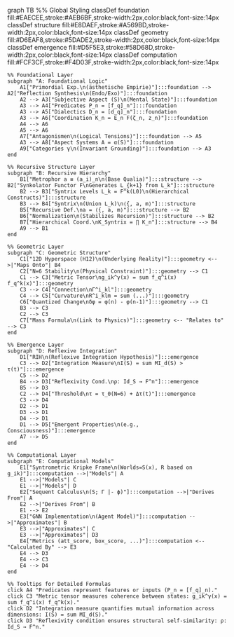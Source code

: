 graph TB
    %% Global Styling
    classDef foundation fill:#EAECEE,stroke:#AEB6BF,stroke-width:2px,color:black,font-size:14px
    classDef structure fill:#E8DAEF,stroke:#A569BD,stroke-width:2px,color:black,font-size:14px
    classDef geometry fill:#D6EAF8,stroke:#5DADE2,stroke-width:2px,color:black,font-size:14px
    classDef emergence fill:#D5F5E3,stroke:#58D68D,stroke-width:2px,color:black,font-size:14px
    classDef computation fill:#FCF3CF,stroke:#F4D03F,stroke-width:2px,color:black,font-size:14px

    %% Foundational Layer
    subgraph "A: Foundational Logic"
        A1["Primordial Exp.\n(ästhetische Empirie)"]:::foundation --> A2["Reflection Synthesis\n(Endo/Exo)"]:::foundation
        A2 --> A3["Subjective Aspect (S)\n(Mental State)"]:::foundation
        A3 --> A4["Predicates P_n = [f_q]_n"]:::foundation
        A3 --> A5["Dialectics D_n = [d_q]_n"]:::foundation
        A3 --> A6["Coordination K_n = E_n F(ζ_n, z_n)"]:::foundation
        A4 --> A6
        A5 --> A6
        A7["Antagonismen\n(Logical Tensions)"]:::foundation --> A5
        A3 --> A8["Aspect Systems A = α(S)"]:::foundation
        A9["Categories γ\n(Invariant Grounding)"]:::foundation --> A3
    end

    %% Recursive Structure Layer
    subgraph "B: Recursive Hierarchy"
        B1["Metrophor a ≡ (a_i)_n\n(Base Qualia)"]:::structure --> B2["Synkolator Functor F\nGenerates L_{k+1} from L_k"]:::structure
        B2 --> B3["Syntrix Levels L_k = F^k(L0)\n(Hierarchical Constructs)"]:::structure
        B3 --> B4["Syntrix\n(Union L_k)\n⟨{, a, m⟩"]:::structure
        B5["Recursive Def.\na = ⟨{, a, m⟩"]:::structure --> B2
        B6["Normalization\n(Stabilizes Recursion)"]:::structure --> B2
        B7["Hierarchical Coord.\nK_Syntrix = ∏ K_n"]:::structure --> B4
        A9 --> B1
    end

    %% Geometric Layer
    subgraph "C: Geometric Structure"
        C1["12D Hyperspace (H12)\n(Underlying Reality)"]:::geometry <-->|"Maps Onto"| B4
        C2["N=6 Stability\n(Physical Constraint)"]:::geometry --> C1
        C1 --> C3["Metric Tensor\ng_ik^γ(x) = sum f_q^i(x) f_q^k(x)"]:::geometry
        C3 --> C4["Connection\nΓ^i_kl"]:::geometry
        C4 --> C5["Curvature\nR^i_klm = sum (...)"]:::geometry
        C6["Quantized Change\nδφ = φ(n) - φ(n-1)"]:::geometry --> C1
        B3 --> C3
        C2 --> C3
        C7["Mass Formula\n(Link to Physics)"]:::geometry <-- "Relates to" --> C3
    end

    %% Emergence Layer
    subgraph "D: Reflexive Integration"
        D1["RIH\n(Reflexive Integration Hypothesis)"]:::emergence
        C3 --> D2["Integration Measure\nI(S) = sum MI_d(S) > τ(t)"]:::emergence
        C5 --> D2
        B4 --> D3["Reflexivity Cond.\nρ: Id_S → F^n"]:::emergence
        B5 --> D3
        C2 --> D4["Threshold\nτ = τ_0(N=6) + Δτ(t)"]:::emergence
        C3 --> D4
        D2 --> D1
        D3 --> D1
        D4 --> D1
        D1 --> D5["Emergent Properties\n(e.g., Consciousness)"]:::emergence
        A7 --> D5
    end

    %% Computational Layer
    subgraph "E: Computational Models"
        E1["Syntrometric Kripke Frame\n(Worlds=S(x), R based on g_ik)"]:::computation -->|"Models"| A
        E1 -->|"Models"| C
        E1 -->|"Models"| D
        E2["Sequent Calculus\n(S; Γ |- ϕ)"]:::computation -->|"Derives From"| A
        E2 -->|"Derives From"| B
        E1 --> E2
        E3["GNN Implementation\n(Agent Model)"]:::computation -->|"Approximates"| B
        E3 -->|"Approximates"| C
        E3 -->|"Approximates"| D3
        E4["Metrics (att_score, box_score, ...)"]:::computation <-- "Calculated By" --> E3
        E4 --> D3
        E4 --> C3
        E4 --> D4
    end

    %% Tooltips for Detailed Formulas
    click A4 "Predicates represent features or inputs (P_n = [f_q]_n)."
    click C3 "Metric tensor measures coherence between states: g_ik^γ(x) = sum f_q^i(x) f_q^k(x)."
    click D2 "Integration measure quantifies mutual information across dimensions: I(S) = sum MI_d(S)."
    click D3 "Reflexivity condition ensures structural self-similarity: ρ: Id_S → F^n."
